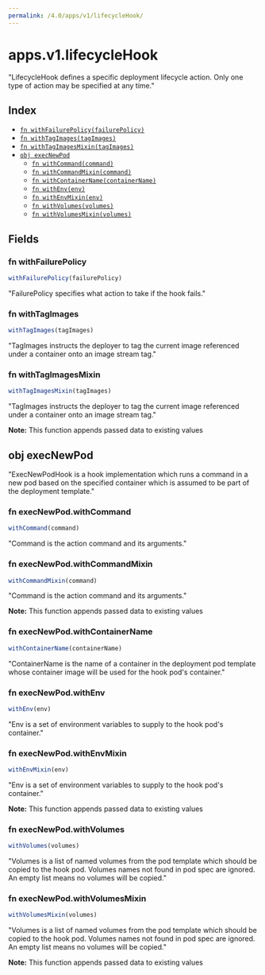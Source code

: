 ```yaml
---
permalink: /4.0/apps/v1/lifecycleHook/
---
```


# apps.v1.lifecycleHook

"LifecycleHook defines a specific deployment lifecycle action. Only one type of action may be specified at any time."

## Index

* [`fn withFailurePolicy(failurePolicy)`](#fn-withfailurepolicy)
* [`fn withTagImages(tagImages)`](#fn-withtagimages)
* [`fn withTagImagesMixin(tagImages)`](#fn-withtagimagesmixin)
* [`obj execNewPod`](#obj-execnewpod)
  * [`fn withCommand(command)`](#fn-execnewpodwithcommand)
  * [`fn withCommandMixin(command)`](#fn-execnewpodwithcommandmixin)
  * [`fn withContainerName(containerName)`](#fn-execnewpodwithcontainername)
  * [`fn withEnv(env)`](#fn-execnewpodwithenv)
  * [`fn withEnvMixin(env)`](#fn-execnewpodwithenvmixin)
  * [`fn withVolumes(volumes)`](#fn-execnewpodwithvolumes)
  * [`fn withVolumesMixin(volumes)`](#fn-execnewpodwithvolumesmixin)

## Fields

### fn withFailurePolicy

```ts
withFailurePolicy(failurePolicy)
```

"FailurePolicy specifies what action to take if the hook fails."

### fn withTagImages

```ts
withTagImages(tagImages)
```

"TagImages instructs the deployer to tag the current image referenced under a container onto an image stream tag."

### fn withTagImagesMixin

```ts
withTagImagesMixin(tagImages)
```

"TagImages instructs the deployer to tag the current image referenced under a container onto an image stream tag."

**Note:** This function appends passed data to existing values

## obj execNewPod

"ExecNewPodHook is a hook implementation which runs a command in a new pod based on the specified container which is assumed to be part of the deployment template."

### fn execNewPod.withCommand

```ts
withCommand(command)
```

"Command is the action command and its arguments."

### fn execNewPod.withCommandMixin

```ts
withCommandMixin(command)
```

"Command is the action command and its arguments."

**Note:** This function appends passed data to existing values

### fn execNewPod.withContainerName

```ts
withContainerName(containerName)
```

"ContainerName is the name of a container in the deployment pod template whose container image will be used for the hook pod's container."

### fn execNewPod.withEnv

```ts
withEnv(env)
```

"Env is a set of environment variables to supply to the hook pod's container."

### fn execNewPod.withEnvMixin

```ts
withEnvMixin(env)
```

"Env is a set of environment variables to supply to the hook pod's container."

**Note:** This function appends passed data to existing values

### fn execNewPod.withVolumes

```ts
withVolumes(volumes)
```

"Volumes is a list of named volumes from the pod template which should be copied to the hook pod. Volumes names not found in pod spec are ignored. An empty list means no volumes will be copied."

### fn execNewPod.withVolumesMixin

```ts
withVolumesMixin(volumes)
```

"Volumes is a list of named volumes from the pod template which should be copied to the hook pod. Volumes names not found in pod spec are ignored. An empty list means no volumes will be copied."

**Note:** This function appends passed data to existing values